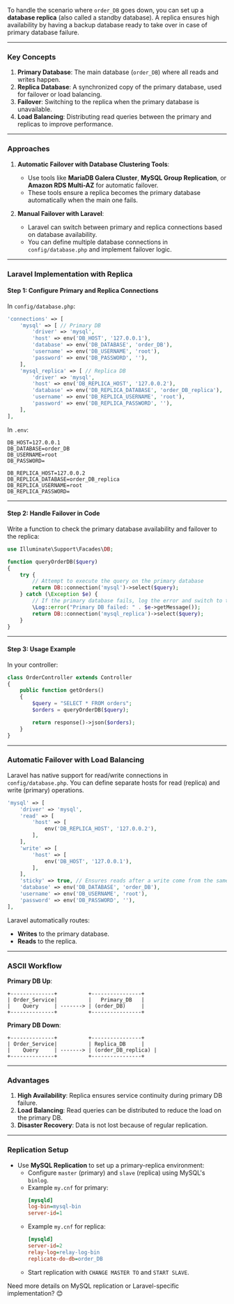 To handle the scenario where `order_DB` goes down, you can set up a **database replica** (also called a standby database). A replica ensures high availability by having a backup database ready to take over in case of primary database failure.

---

### **Key Concepts**

1. **Primary Database**: The main database (`order_DB`) where all reads and writes happen.
2. **Replica Database**: A synchronized copy of the primary database, used for failover or load balancing.
3. **Failover**: Switching to the replica when the primary database is unavailable.
4. **Load Balancing**: Distributing read queries between the primary and replicas to improve performance.

---

### **Approaches**

1. **Automatic Failover with Database Clustering Tools**:
   - Use tools like **MariaDB Galera Cluster**, **MySQL Group Replication**, or **Amazon RDS Multi-AZ** for automatic failover.
   - These tools ensure a replica becomes the primary database automatically when the main one fails.

2. **Manual Failover with Laravel**:
   - Laravel can switch between primary and replica connections based on database availability.
   - You can define multiple database connections in `config/database.php` and implement failover logic.

---

### **Laravel Implementation with Replica**

#### **Step 1: Configure Primary and Replica Connections**
In `config/database.php`:
```php
'connections' => [
    'mysql' => [ // Primary DB
        'driver' => 'mysql',
        'host' => env('DB_HOST', '127.0.0.1'),
        'database' => env('DB_DATABASE', 'order_DB'),
        'username' => env('DB_USERNAME', 'root'),
        'password' => env('DB_PASSWORD', ''),
    ],
    'mysql_replica' => [ // Replica DB
        'driver' => 'mysql',
        'host' => env('DB_REPLICA_HOST', '127.0.0.2'),
        'database' => env('DB_REPLICA_DATABASE', 'order_DB_replica'),
        'username' => env('DB_REPLICA_USERNAME', 'root'),
        'password' => env('DB_REPLICA_PASSWORD', ''),
    ],
],
```

In `.env`:
```env
DB_HOST=127.0.0.1
DB_DATABASE=order_DB
DB_USERNAME=root
DB_PASSWORD=

DB_REPLICA_HOST=127.0.0.2
DB_REPLICA_DATABASE=order_DB_replica
DB_REPLICA_USERNAME=root
DB_REPLICA_PASSWORD=
```

---

#### **Step 2: Handle Failover in Code**

Write a function to check the primary database availability and failover to the replica:

```php
use Illuminate\Support\Facades\DB;

function queryOrderDB($query)
{
    try {
        // Attempt to execute the query on the primary database
        return DB::connection('mysql')->select($query);
    } catch (\Exception $e) {
        // If the primary database fails, log the error and switch to the replica
        \Log::error("Primary DB failed: " . $e->getMessage());
        return DB::connection('mysql_replica')->select($query);
    }
}
```

---

#### **Step 3: Usage Example**
In your controller:

```php
class OrderController extends Controller
{
    public function getOrders()
    {
        $query = "SELECT * FROM orders";
        $orders = queryOrderDB($query);

        return response()->json($orders);
    }
}
```

---

### **Automatic Failover with Load Balancing**

Laravel has native support for read/write connections in `config/database.php`. You can define separate hosts for read (replica) and write (primary) operations.

```php
'mysql' => [
    'driver' => 'mysql',
    'read' => [
        'host' => [
            env('DB_REPLICA_HOST', '127.0.0.2'),
        ],
    ],
    'write' => [
        'host' => [
            env('DB_HOST', '127.0.0.1'),
        ],
    ],
    'sticky' => true, // Ensures reads after a write come from the same connection
    'database' => env('DB_DATABASE', 'order_DB'),
    'username' => env('DB_USERNAME', 'root'),
    'password' => env('DB_PASSWORD', ''),
],
```

Laravel automatically routes:
- **Writes** to the primary database.
- **Reads** to the replica.

---

### **ASCII Workflow**

**Primary DB Up**:
```
+--------------+          +----------------+
| Order_Service|          |   Primary_DB   |
|    Query     | -------> | (order_DB)     |
+--------------+          +----------------+
```

**Primary DB Down**:
```
+--------------+          +----------------+
| Order_Service|          | Replica_DB     |
|    Query     | -------> | (order_DB_replica) |
+--------------+          +----------------+
```

---

### **Advantages**
1. **High Availability**: Replica ensures service continuity during primary DB failure.
2. **Load Balancing**: Read queries can be distributed to reduce the load on the primary DB.
3. **Disaster Recovery**: Data is not lost because of regular replication.

---

### **Replication Setup**

- Use **MySQL Replication** to set up a primary-replica environment:
  - Configure `master` (primary) and `slave` (replica) using MySQL's `binlog`.
  - Example `my.cnf` for primary:
    ```ini
    [mysqld]
    log-bin=mysql-bin
    server-id=1
    ```
  - Example `my.cnf` for replica:
    ```ini
    [mysqld]
    server-id=2
    relay-log=relay-log-bin
    replicate-do-db=order_DB
    ```
  - Start replication with `CHANGE MASTER TO` and `START SLAVE`.

Need more details on MySQL replication or Laravel-specific implementation? 😊
